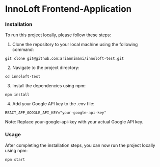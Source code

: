 # InnoLoft Frontend-Application

### Installation
To run this project locally, please follow these steps:

1. Clone the repository to your local machine using the following command:

`git clone git@github.com:ariannimani/innoloft-test.git`

2. Navigate to the project directory:

`cd innoloft-test`

3. Install the dependencies using npm:

`npm install`

4. Add your Google API key to the .env file:

`REACT_APP_GOOGLE_API_KEY="your-google-api-key"`

Note: Replace your-google-api-key with your actual Google API key.

### Usage
After completing the installation steps, you can now run the project locally using npm:

`npm start`
